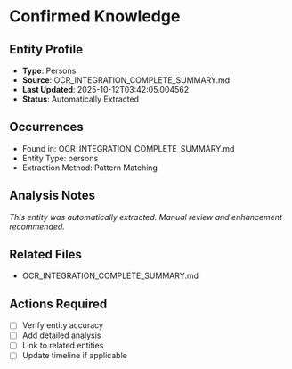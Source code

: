 # Confirmed Knowledge

## Entity Profile
- **Type**: Persons
- **Source**: OCR_INTEGRATION_COMPLETE_SUMMARY.md
- **Last Updated**: 2025-10-12T03:42:05.004562
- **Status**: Automatically Extracted

## Occurrences
- Found in: OCR_INTEGRATION_COMPLETE_SUMMARY.md
- Entity Type: persons
- Extraction Method: Pattern Matching

## Analysis Notes
*This entity was automatically extracted. Manual review and enhancement recommended.*

## Related Files
- OCR_INTEGRATION_COMPLETE_SUMMARY.md

## Actions Required
- [ ] Verify entity accuracy
- [ ] Add detailed analysis
- [ ] Link to related entities
- [ ] Update timeline if applicable
